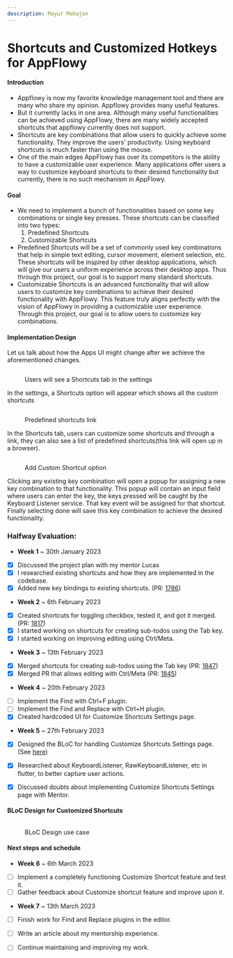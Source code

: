 ```yaml
---
description: Mayur Mahajan
---
```


# Shortcuts and Customized Hotkeys for AppFlowy

#### Introduction

* Appflowy is now my favorite knowledge management tool and there are many who share my opinion. Appflowy provides many useful features.&#x20;
* But it currently lacks in one area. Although many useful functionalities can be achieved using AppFlowy, there are many widely accepted shortcuts that appflowy currently does not support.&#x20;
* Shortcuts are key combinations that allow users to quickly achieve some functionality. They improve the users' productivity. Using keyboard shortcuts is much faster than using the mouse.&#x20;
* One of the main edges AppFlowy has over its competitors is the ability to have a customizable user experience. Many applications offer users a way to customize keyboard shortcuts to their desired functionality but currently, there is no such mechanism in AppFlowy.

#### Goal

* We need to implement a bunch of functionalities based on some key combinations or single key presses. These shortcuts can be classified into two types:&#x20;
  1. Predefined Shortcuts
  2. Customizable Shortcuts
* Predefined Shortcuts will be a set of commonly used key combinations that help in simple text editing, cursor movement, element selection, etc. These shortcuts will be inspired by other desktop applications, which will give our users a uniform experience across their desktop apps. Thus through this project, our goal is to support many standard shortcuts.
* Customizable Shortcuts is an advanced functionality that will allow users to customize key combinations to achieve their desired functionality with AppFlowy. This feature truly aligns perfectly with the vision of AppFlowy in providing a customizable user experience. Through this project, our goal is to allow users to customize key combinations.

#### Implementation Design

Let us talk about how the Apps UI might change after we achieve the aforementioned changes.

<figure><img src="https://lh6.googleusercontent.com/8acgPnXfRtgOEeOCKFoF-zVhunHsHCkZL8ZQhd1QyZYtSPzaXu4mhveVTtZ5u-Gjs_Xd2t_jBMRdko-8SXKaVWD8dIYKTLxQwd897KHaP7CzQWtCBF2KlVweMD9jnUohIUyBO-wYNruzfWSaOB4as9E5rClQKH2yv-znB5M97OlN4mQ2ixk2I0pMndU_rg" alt=""><figcaption><p>Users will see a Shortcuts tab in the settings</p></figcaption></figure>

In the settings, a Shortcuts option will appear which shows all the custom shortcuts

<figure><img src="https://lh4.googleusercontent.com/c31poLrKyi3f0emX_57-EDbL0m1thuJMJLJ0lYrae_9WoN5pUcbY-H_y4H75SLhwMBCq7DtpVQay89mzNm_GTdukK58YZNA3mXyA5BmQ761_lDRqdOMFgW1lGFHMzdwp2stvWedbZRqjgNrXoC5JUgZ6jWBwSgGubzHqy6fG2tup_xfcufAzYjcwW9IIOQ" alt=""><figcaption><p>Predefined shortcuts link</p></figcaption></figure>

In the Shortcuts tab, users can customize some shortcuts and through a link, they can also see a list of predefined shortcuts(this link will open up in a browser).

<figure><img src="https://lh3.googleusercontent.com/BSFBD_ZPa2X4gP7hwCMs2jwxHorr9BiwmtoKaeI5BS4tG4ThHFth2MJI8UJdeRmjhlbDiBaE4HIRW4r8q32dU6TybllCFUf42yqh4jS2kNxtoHflsIn6YyDt5Wj5vY4t5uebTie-DbbwxFaCPBcoa8rNjSdY2uO16i9_m5imdhQmWzm8hV0V0XNEuFsj5g" alt=""><figcaption><p>Add Custom Shortcut option</p></figcaption></figure>

Clicking any existing key combination will open a popup for assigning a new key combination to that functionality. This popup will contain an input field where users can enter the key, the keys pressed will be caught by the Keyboard Listener service. That key event will be assigned for that shortcut. Finally selecting done will save this key combination to achieve the desired functionality.



### Halfway Evaluation:



* **Week 1** \~ 30th January 2023

<!---->

* [x] Discussed the project plan with my mentor Lucas
* [x] I researched existing shortcuts and how they are implemented in the codebase.
* [x] Added new key bindings to existing shortcuts. (PR: [1786](https://github.com/AppFlowy-IO/AppFlowy/pull/1786))

<!---->

* **Week 2** \~ 6th February 2023

<!---->

* [x] Created shortcuts for toggling checkbox, tested it, and got it merged. (PR: [1817](https://github.com/AppFlowy-IO/AppFlowy/pull/1817))
* [x] I started working on shortcuts for creating sub-todos using the Tab key.
* [x] I started working on improving editing using Ctrl/Meta.

<!---->

* **Week 3** \~ 13th February 2023

<!---->

* [x] Merged shortcuts for creating sub-todos using the Tab key (PR: [1847](https://github.com/AppFlowy-IO/AppFlowy/pull/1847))
* [x] Merged PR that allows editing with Ctrl/Meta (PR: [1845](https://github.com/AppFlowy-IO/AppFlowy/pull/1845))

<!---->

* **Week 4** \~ 20th February 2023

<!---->

* [ ] Implement the Find with Ctrl+F plugin.
* [ ] Implement the Find and Replace with Ctrl+H plugin.
* [x] Created hardcoded UI for Customize Shortcuts Settings page.

<!---->

* **Week 5** \~ 27th February 2023

<!---->

* [x] Designed the BLoC for handling Customize Shortcuts Settings page. (See [here](shortcuts-and-customized-hotkeys-for-appflowy.md#bloc-design-for-customized-shortcuts))
* [x] Researched about KeyboardListener, RawKeyboardListener, etc in flutter, to better capture user actions.
* [x] Discussed doubts about implementing Customize Shortcuts Settings page with Mentor.



#### BLoC Design for Customized Shortcuts

<figure><img src="../../../../../.gitbook/assets/customize_shortcuts_bloc.png" alt=""><figcaption><p>BLoC Design use case</p></figcaption></figure>

#### Next steps and schedule



* **Week 6** \~ 6th March 2023

<!---->

* [ ] Implement a completely functioning Customize Shortcut feature and test it.
* [ ] Gather feedback about Customize shortcut feature and improve upon it.

<!---->

* **Week 7** \~ 13th March 2023

<!---->

* [ ] Finish work for Find and Replace plugins in the editor.
* [ ] Write an article about my mentorship experience.
* [ ] Continue maintaining and improving my work.

